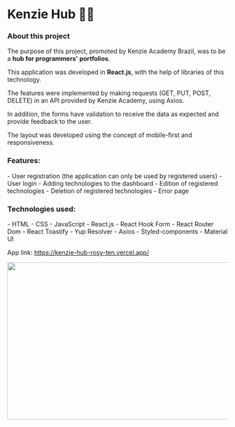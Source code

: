 ## <h1>Kenzie Hub 👩‍💻</h1>

<h3>About this project</h3>

The purpose of this project, promoted by Kenzie Academy Brazil, was to be a <b>hub for programmers' portfolios</b>.

This application was developed in <b>React.js</b>, with the help of libraries of this technology.

The features were implemented by making requests (GET, PUT, POST, DELETE) in an API provided by Kenzie Academy, using Axios.

In addition, the forms have validation to receive the data as expected and provide feedback to the user.

The layout was developed using the concept of mobile-first and responsiveness.

<h3>Features:</h3>
- User registration (the application can only be used by registered users)
- User login
- Adding technologies to the dashboard
- Edition of registered technologies
- Deletion of registered technologies
- Error page

<h3>Technologies used:</h3>
- HTML
- CSS
- JavaScript
-  React.js
- React Hook Form
- React Router Dom
- React Toastify
- Yup Resolver
- Axios
- Styled-components
- Material UI

App link: https://kenzie-hub-rosy-ten.vercel.app/

<img src="https://j.gifs.com/mqnGv0.gif" width=590 height=360/>
